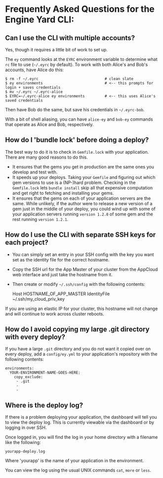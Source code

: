 # Frequently Asked Questions for the Engine Yard CLI:

## Can I use the CLI with multiple accounts?

Yes, though it requires a little bit of work to set up.

The `ey` command looks at the `EYRC` environment variable to determine what `rc` file to use (`~/.eyrc` by default). To work with both Alice's and Bob's accounts, have Alice do this:


    $ rm -f ~/.eyrc                              # clean slate
    $ ey environments                            # <-- this prompts for login + saves credentials
    $ mv ~/.eyrc ~/.eyrc-alice
    $ EYRC=~/.eyrc-alice ey environments         # <-- this uses Alice's saved credentials


Then have Bob do the same, but save his credentials in `~/.eyrc-bob`.

With a bit of shell aliasing, you can have `alice-ey` and `bob-ey` commands that operate as Alice and Bob, respectively.

## How do I 'bundle lock' before doing a deploy?

The best way to do it is to check in `Gemfile.lock` with your application. There are many good reasons to do this.

  - It ensures that the gems you get in production are the same ones you develop and test with. 
  - It speeds up your deploys. Taking your `Gemfile` and figuring out which gem versions to use is a (NP-)hard problem. Checking in the `Gemfile.lock` lets `bundle install` skip all that expensive computation and get right to fetching and installing your gems.
  - It ensures that the gems on each of your application servers are the same. While unlikely, if the author were to release a new version of a gem just in the middle of your deploy, you could wind up with some of your application servers running `version 1.2.0` of some gem and the rest running `version 1.2.1`. 

## How do I use the CLI with separate SSH keys for each project?

  - You can simply set an entry in your SSH config with the key you want set as the identity file for the correct hostname. 
  - Copy the SSH url for the App Master of your cluster from the AppCloud web interface and just take the hostname from it. 
  - Then create or modify `~/.ssh/config` with the following contents:


    Host HOSTNAME_OF_APP_MASTER
    IdentityFile ~/.ssh/my_cloud_priv_key


If you are using an elastic IP for your cluster, this hostname will not change and will continue to work across cluster reboots. 

## How do I avoid copying my large .git directory with every deploy?

If you have a large `.git` directory and you do not want it copied over on every deploy, add a `config/ey.yml` to your application's repository with the following contents:

    environments:
      YOUR-ENVIRONMENT-NAME-GOES-HERE:
        copy_exclude:
         - .git
         - 
         - 

## Where is the deploy log?

If there is a problem deploying your application, the dashboard will tell you to view the deploy log. This is currently viewable via the dashboard or by logging in over SSH.

Once logged in, you will find the log in your home directory with a filename like the following:

    yourapp-deploy.log

Where 'yourapp' is the name of your application in the environment.

You can view the log using the usual UNIX commands `cat`, `more` or `less`.
